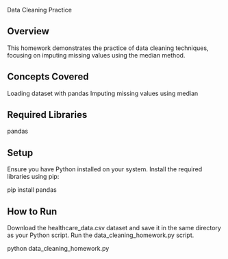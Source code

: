 Data Cleaning Practice

## Overview
This homework demonstrates the practice of data cleaning techniques, focusing on imputing missing values using the median method.

## Concepts Covered
Loading dataset with pandas
Imputing missing values using median

## Required Libraries
pandas

## Setup
Ensure you have Python installed on your system.
Install the required libraries using pip:

pip install pandas

## How to Run
Download the healthcare_data.csv dataset and save it in the same directory as your Python script.
Run the data_cleaning_homework.py script.

python data_cleaning_homework.py